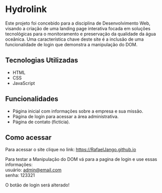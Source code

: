 # Hydrolink

Este projeto foi concebido para a disciplina de Desenvolvimento Web, visando a criação de uma landing page interativa focada em soluções tecnológicas para o monitoramento e preservação da qualidade da água oceânica. Uma característica chave deste site é a inclusão de uma funcionalidade de login que demonstra a manipulação do DOM.

## Tecnologias Utilizadas

- HTML
- CSS
- JavaScript

## Funcionalidades

- Página inicial com informações sobre a empresa e sua missão.
- Página de login para acessar a área administrativa.
- Página de contato (fictícia).

## Como acessar

Para acessar o site clique no link: https://RafaelJango.github.io <br>

Para testar a Manipulação do DOM vá para a pagina de login e use essas informações:
<br> usuário: admin@email.com <br>senha: 123321

O botão de login será alterado!
